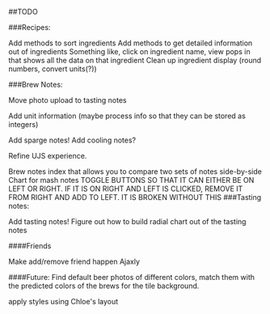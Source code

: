 ##TODO

###Recipes:

Add methods to sort ingredients
Add methods to get detailed information out of ingredients
  Something like, click on ingredient name, view pops in that shows all the data on that ingredient
Clean up ingredient display (round numbers, convert units(?))

###Brew Notes:

Move photo upload to tasting notes

Add unit information (maybe process info so that they can be stored as integers)

Add sparge notes!
Add cooling notes?

Refine UJS experience.

Brew notes index that allows you to compare two sets of notes side-by-side
  Chart for mash notes
  TOGGLE BUTTONS SO THAT IT CAN EITHER BE ON LEFT OR RIGHT. IF IT IS ON RIGHT AND LEFT IS CLICKED, REMOVE IT FROM RIGHT AND ADD TO LEFT. IT IS BROKEN WITHOUT THIS
###Tasting notes:

Add tasting notes!
Figure out how to build radial chart out of the tasting notes


####Friends

Make add/remove friend happen Ajaxly

####Future:
Find default beer photos of different colors, match them with the predicted colors of the brews for the tile background.

apply styles using Chloe's layout